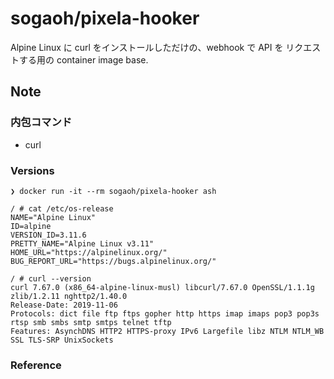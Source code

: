 # sogaoh/pixela-hooker

Alpine Linux に curl をインストールしただけの、webhook で API を リクエストする用の container image base.


## Note

### 内包コマンド
- curl

### Versions
```
❯ docker run -it --rm sogaoh/pixela-hooker ash

/ # cat /etc/os-release
NAME="Alpine Linux"
ID=alpine
VERSION_ID=3.11.6
PRETTY_NAME="Alpine Linux v3.11"
HOME_URL="https://alpinelinux.org/"
BUG_REPORT_URL="https://bugs.alpinelinux.org/"

/ # curl --version
curl 7.67.0 (x86_64-alpine-linux-musl) libcurl/7.67.0 OpenSSL/1.1.1g zlib/1.2.11 nghttp2/1.40.0
Release-Date: 2019-11-06
Protocols: dict file ftp ftps gopher http https imap imaps pop3 pop3s rtsp smb smbs smtp smtps telnet tftp
Features: AsynchDNS HTTP2 HTTPS-proxy IPv6 Largefile libz NTLM NTLM_WB SSL TLS-SRP UnixSockets
```


### Reference
